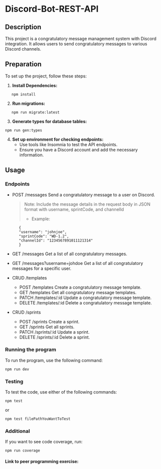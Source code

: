 # Discord-Bot-REST-API

## Description

This project is a congratulatory message management system with Discord integration. It allows users to send congratulatory messages to various Discord channels.

## Preparation

To set up the project, follow these steps:

1. **Install Dependencies:**

```
   npm install
```

2. **Run migrations:**

```
   npm run migrate:latest
```

3. **Generate types for database tables:**

```
npm run gen:types
```

4. **Set up environment for checking endpoints:**
   - Use tools like Insomnia to test the API endpoints.
   - Ensure you have a Discord account and add the necessary information.

## Usage

### Endpoints

- POST /messages
  Send a congratulatory message to a user on Discord.
  > Note: Include the message details in the request body in JSON format with username, sprintCode, and channelId
  >
  > - Example:
  ```
     {
     "username": "johnjoe",
     "sprintCode": "WD-1.2",
     "channelId": "1234567891011121314"
     }
  ```
- GET /messages
  Get a list of all congratulatory messages.

- GET /messages?username=johdoe
  Get a list of all congratulatory messages for a specific user.

- CRUD /templates

  - POST /templates
    Create a congratulatory message template.
  - GET /templates
    Get all congratulatory message templates.
  - PATCH /templates/:id
    Update a congratulatory message template.
  - DELETE /templates/:id
    Delete a congratulatory message template.

- CRUD /sprints
  - POST /sprints
    Create a sprint.
  - GET /sprints
    Get all sprints.
  - PATCH /sprints/:id
    Update a sprint.
  - DELETE /sprints/:id
    Delete a sprint.

### Running the program

To run the program, use the following command:

```
npm run dev
```

### Testing

To test the code, use either of the following commands:

```
npm test
```

or

```
npm test filePathYouWantToTest
```

### Additional

If you want to see code coverage, run:

```
npm run coverage
```

#### Link to peer programming exercise:
